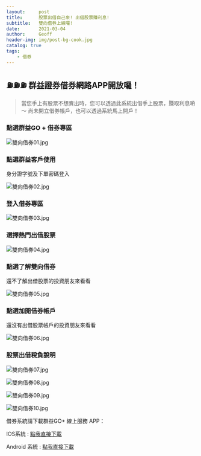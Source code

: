 ```yaml
---
layout:     post
title:      股票出借自己來! 出借股票賺利息!
subtitle:   雙向借券上線囉!
date:       2021-03-04
author:     Geoff
header-img: img/post-bg-cook.jpg
catalog: true
tags:
    - 借券
---
```




## ⛽⛽⛽ 群益證券借券網路APP開放囉！

> 當您手上有股票不想賣出時，您可以透過此系統出借手上股票，賺取利息喲～
  尚未開立借券帳戶，也可以透過系統馬上開戶！

### 點選群益GO + 借券專區

![雙向借券01.jpg]({{site.baseurl}}/media/雙向借券01.jpg)


### 點選群益客戶使用
身分證字號及下單密碼登入

![雙向借券02.jpg]({{site.baseurl}}/media/雙向借券02.jpg)

### 登入借券專區

![雙向借券03.jpg]({{site.baseurl}}/media/雙向借券03.jpg)

### 選擇熱門出借股票

![雙向借券04.jpg]({{site.baseurl}}/media/雙向借券04.jpg)

### 點選了解雙向借券
還不了解出借股票的投資朋友來看看

![雙向借券05.jpg]({{site.baseurl}}/media/雙向借券05.jpg)

### 點選加開借券帳戶
還沒有出借股票帳戶的投資朋友來看看

![雙向借券06.jpg]({{site.baseurl}}/media/雙向借券06.jpg)

### 股票出借稅負說明

![雙向借券07.jpg]({{site.baseurl}}/media/雙向借券07.jpg)

![雙向借券08.jpg]({{site.baseurl}}/media/雙向借券08.jpg)

![雙向借券09.jpg]({{site.baseurl}}/media/雙向借券09.jpg)

![雙向借券10.jpg]({{site.baseurl}}/media/雙向借券10.jpg)




借券系統請下載群益GO+ 線上服務 APP：

IOS系統 : [點我直接下載](https://apps.apple.com/tw/app/qun-yigo-xian-shang-kai-hu/id1069752783)

Android 系統 : [點我直接下載](https://play.google.com/store/apps/details?id=com.capital.capitalmobiwizard)





 
